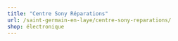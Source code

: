 ```yaml
---
title: "Centre Sony Réparations"
url: /saint-germain-en-laye/centre-sony-reparations/
shop: électronique
---
```

